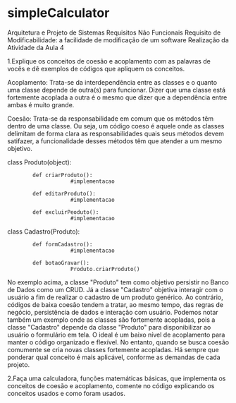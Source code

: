 # simpleCalculator

Arquitetura e Projeto de Sistemas
Requisitos Não Funcionais
Requisito de Modificabilidade: a facilidade de modificação de um software
Realização da Atividade da Aula 4

1.Explique os conceitos de coesão e acoplamento com as palavras de vocês e dê exemplos de códigos que apliquem os conceitos.
 
Acoplamento: Trata-se da interdependência entre as classes e o quanto uma classe depende de outra(s) para funcionar. Dizer que uma classe está fortemente acoplada a outra é o mesmo que dizer que a dependência entre ambas é muito grande.
 
Coesão: Trata-se da responsabilidade em comum que os métodos têm dentro de uma classe. Ou seja, um código coeso é aquele onde as classes delimitam de forma clara as responsabilidades quais seus métodos devem satifazer, a funcionalidade desses métodos têm que atender a um mesmo objetivo.
 
class Produto(object):
 
            def criarProduto():
                        #implementacao
 
            def editarProduto():
                        #implementacao
 
            def excluirPeoduto():
                        #implementacao
 
 
class Cadastro(Produto):
           
            def formCadastro():
                        #implementacao
 
            def botaoGravar():
                        Produto.criarProduto()
 
No exemplo acima, a classe "Produto" tem como objetivo persistir no Banco de Dados como um CRUD. Já a classe "Cadastro" objetiva interagir com o usuário a fim  de realizar o cadastro de um produto genérico. Ao contrário, códigos de baixa coesão tendem a tratar, ao mesmo tempo, das regras de negócio, persistência de dados e interação com usuário.
Podemos notar também um exemplo onde as classes são fortemente acopladas, pois a classe "Cadastro" depende da classe "Produto" para disponibilizar ao usuário o formulário em tela.
O ideal é um baixo nível de acoplamento para manter o código organizado e flexível. No entanto, quando se busca coesão comumente se cria novas classes fortemente acopladas.
Há sempre que ponderar qual conceito é mais aplicável, conforme as demandas de cada projeto.

2.Faça uma calculadora, funções matemáticas básicas, que implementa os conceitos de coesão e acoplamento, comente no código explicando os conceitos usados e como foram usados.
